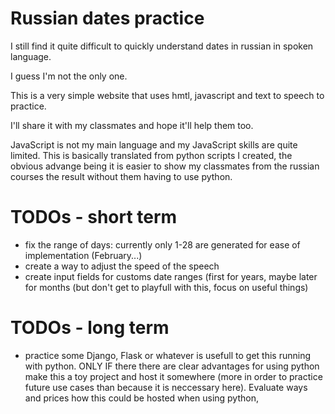 # Russian dates practice

I still find it quite difficult to quickly 
understand dates in russian in spoken language. 

I guess I'm not the only one. 

This is a very simple website that uses 
hmtl, javascript and text to speech 
to practice. 

I'll share it with my classmates and 
hope it'll help them too.

JavaScript is not my main language and my JavaScript 
skills are quite limited. This is basically 
translated from python scripts I created, the 
obvious advange being it is easier to show 
my classmates from the russian courses the result
without them having to use python. 

# TODOs - short term
- fix the range of days: currently only 1-28 are generated
  for ease of implementation (February...)
- create a way to adjust the speed of the speech 
- create input fields for customs date ranges (first for years,
  maybe later for months (but don't get to playfull with this,
  focus on useful things)


# TODOs - long term
- practice some Django, Flask or whatever is usefull to 
  get this running with python. 
  ONLY IF there there are clear advantages for using 
  python make this a toy project and host it somewhere 
  (more in order to practice future use cases than because
  it is neccessary here). Evaluate ways and prices 
  how this could be hosted when using python, 